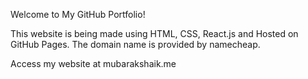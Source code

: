 Welcome to My GitHub Portfolio!

This website is being made using HTML, CSS, React.js and Hosted on GitHub Pages. The domain name is provided by namecheap.

Access my website at mubarakshaik.me
